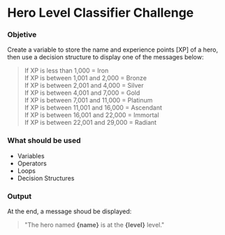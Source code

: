 # Hero Level Classifier Challenge

### Objetive

Create a variable to store the name and experience points [XP] of a hero, then use a decision structure to display one of the messages below:

> If XP is less than 1,000 = Iron <br>
> If XP is between 1,001 and 2,000 = Bronze <br>
> If XP is between 2,001 and 4,000 = Silver <br>
> If XP is between 4,001 and 7,000 = Gold <br>
> If XP is between 7,001 and 11,000 = Platinum <br>
> If XP is between 11,001 and 16,000 = Ascendant <br>
> If XP is between 16,001 and 22,000 = Immortal <br>
> If XP is between 22,001 and 29,000 = Radiant <br>

### What should be used

- Variables
- Operators
- Loops
- Decision Structures

### Output

At the end, a message shoud be displayed: <br>
> "The hero named **{name}** is at the **{level}** level."